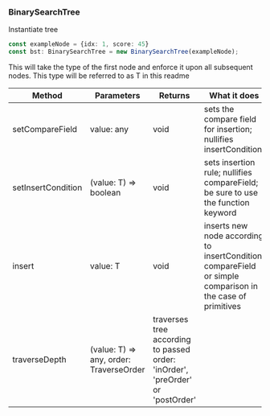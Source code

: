 ### BinarySearchTree

Instantiate tree
```typescript
const exampleNode = {idx: 1, score: 45}
const bst: BinarySearchTree = new BinarySearchTree(exampleNode);
```
This will take the type of the first node and enforce it upon all subsequent nodes. This type will be referred to as T in this readme

Method | Parameters | Returns | What it does
--- | --- | --- | ---
setCompareField | value: any | void | sets the compare field for insertion; nullifies insertCondition 
setInsertCondition | (value: T) => boolean | void | sets insertion rule; nullifies compareField; be sure to use the function keyword
insert | value: T | void | inserts new node according to insertCondition, compareField or simple comparison in the case of primitives 
traverseDepth | (value: T) => any, order: TraverseOrder | traverses tree according to passed order: 'inOrder', 'preOrder' or 'postOrder'
